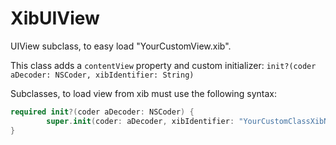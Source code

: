 # XibUIView

UIView subclass, to easy load "YourCustomView.xib".

This class adds a `contentView` property and custom initializer:
`init?(coder aDecoder: NSCoder, xibIdentifier: String)`

Subclasses, to load view from xib must use the following syntax:
```swift
required init?(coder aDecoder: NSCoder) {
        super.init(coder: aDecoder, xibIdentifier: "YourCustomClassXibName")
}
```

